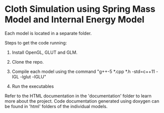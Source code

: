 # Cloth Simulation using Spring Mass Model and Internal Energy Model

Each model is located in a separate folder.

Steps to get the code running:

1. Install OpenGL, GLUT and GLM.

2. Clone the repo.

3. Compile each model using the command "g++-5 *.cpp *.h -std=c++11 -lGL -lglut -lGLU"

4. Run the executables

Refer to the HTML documentation in the 'documentation' folder to learn more about the project. Code documentation generated using doxygen can be found in 'html' folders of the individual models.
